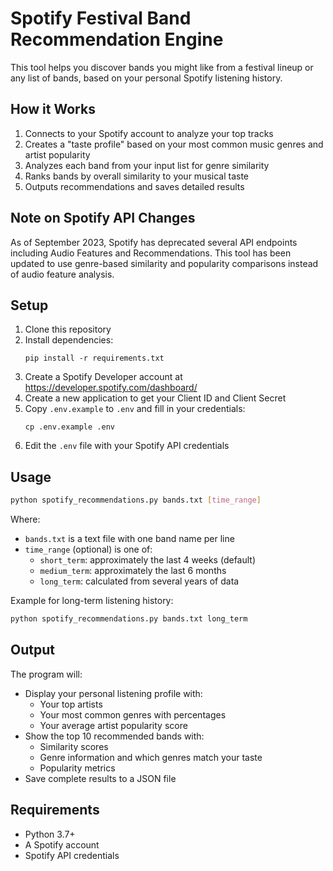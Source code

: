 # Spotify Festival Band Recommendation Engine

This tool helps you discover bands you might like from a festival lineup or any list of bands, based on your personal Spotify listening history.

## How it Works

1. Connects to your Spotify account to analyze your top tracks
2. Creates a "taste profile" based on your most common music genres and artist popularity
3. Analyzes each band from your input list for genre similarity
4. Ranks bands by overall similarity to your musical taste
5. Outputs recommendations and saves detailed results

## Note on Spotify API Changes

As of September 2023, Spotify has deprecated several API endpoints including Audio Features and Recommendations. This tool has been updated to use genre-based similarity and popularity comparisons instead of audio feature analysis.

## Setup

1. Clone this repository
2. Install dependencies:
   ```
   pip install -r requirements.txt
   ```
3. Create a Spotify Developer account at https://developer.spotify.com/dashboard/
4. Create a new application to get your Client ID and Client Secret
5. Copy `.env.example` to `.env` and fill in your credentials:
   ```
   cp .env.example .env
   ```
6. Edit the `.env` file with your Spotify API credentials

## Usage

```bash
python spotify_recommendations.py bands.txt [time_range]
```

Where:
- `bands.txt` is a text file with one band name per line
- `time_range` (optional) is one of:
  - `short_term`: approximately the last 4 weeks (default)
  - `medium_term`: approximately the last 6 months
  - `long_term`: calculated from several years of data

Example for long-term listening history:
```bash
python spotify_recommendations.py bands.txt long_term
```

## Output

The program will:
- Display your personal listening profile with:
  - Your top artists
  - Your most common genres with percentages
  - Your average artist popularity score
- Show the top 10 recommended bands with:
  - Similarity scores
  - Genre information and which genres match your taste
  - Popularity metrics
- Save complete results to a JSON file

## Requirements

- Python 3.7+
- A Spotify account
- Spotify API credentials